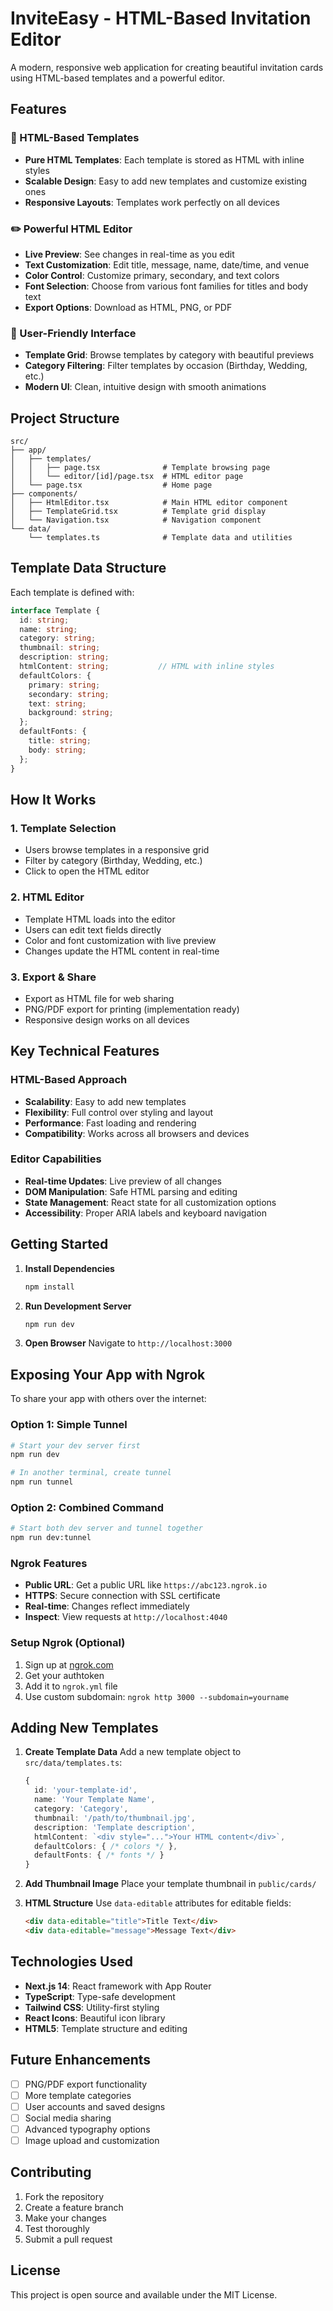 # InviteEasy - HTML-Based Invitation Editor

A modern, responsive web application for creating beautiful invitation cards using HTML-based templates and a powerful editor.

## Features

### 🎨 HTML-Based Templates
- **Pure HTML Templates**: Each template is stored as HTML with inline styles
- **Scalable Design**: Easy to add new templates and customize existing ones
- **Responsive Layouts**: Templates work perfectly on all devices

### ✏️ Powerful HTML Editor
- **Live Preview**: See changes in real-time as you edit
- **Text Customization**: Edit title, message, name, date/time, and venue
- **Color Control**: Customize primary, secondary, and text colors
- **Font Selection**: Choose from various font families for titles and body text
- **Export Options**: Download as HTML, PNG, or PDF

### 🚀 User-Friendly Interface
- **Template Grid**: Browse templates by category with beautiful previews
- **Category Filtering**: Filter templates by occasion (Birthday, Wedding, etc.)
- **Modern UI**: Clean, intuitive design with smooth animations

## Project Structure

```
src/
├── app/
│   ├── templates/
│   │   ├── page.tsx              # Template browsing page
│   │   └── editor/[id]/page.tsx  # HTML editor page
│   └── page.tsx                  # Home page
├── components/
│   ├── HtmlEditor.tsx            # Main HTML editor component
│   ├── TemplateGrid.tsx          # Template grid display
│   └── Navigation.tsx            # Navigation component
└── data/
    └── templates.ts              # Template data and utilities
```

## Template Data Structure

Each template is defined with:

```typescript
interface Template {
  id: string;
  name: string;
  category: string;
  thumbnail: string;
  description: string;
  htmlContent: string;           // HTML with inline styles
  defaultColors: {
    primary: string;
    secondary: string;
    text: string;
    background: string;
  };
  defaultFonts: {
    title: string;
    body: string;
  };
}
```

## How It Works

### 1. Template Selection
- Users browse templates in a responsive grid
- Filter by category (Birthday, Wedding, etc.)
- Click to open the HTML editor

### 2. HTML Editor
- Template HTML loads into the editor
- Users can edit text fields directly
- Color and font customization with live preview
- Changes update the HTML content in real-time

### 3. Export & Share
- Export as HTML file for web sharing
- PNG/PDF export for printing (implementation ready)
- Responsive design works on all devices

## Key Technical Features

### HTML-Based Approach
- **Scalability**: Easy to add new templates
- **Flexibility**: Full control over styling and layout
- **Performance**: Fast loading and rendering
- **Compatibility**: Works across all browsers and devices

### Editor Capabilities
- **Real-time Updates**: Live preview of all changes
- **DOM Manipulation**: Safe HTML parsing and editing
- **State Management**: React state for all customization options
- **Accessibility**: Proper ARIA labels and keyboard navigation

## Getting Started

1. **Install Dependencies**
   ```bash
   npm install
   ```

2. **Run Development Server**
   ```bash
   npm run dev
   ```

3. **Open Browser**
   Navigate to `http://localhost:3000`

## Exposing Your App with Ngrok

To share your app with others over the internet:

### Option 1: Simple Tunnel
```bash
# Start your dev server first
npm run dev

# In another terminal, create tunnel
npm run tunnel
```

### Option 2: Combined Command
```bash
# Start both dev server and tunnel together
npm run dev:tunnel
```

### Ngrok Features
- **Public URL**: Get a public URL like `https://abc123.ngrok.io`
- **HTTPS**: Secure connection with SSL certificate
- **Real-time**: Changes reflect immediately
- **Inspect**: View requests at `http://localhost:4040`

### Setup Ngrok (Optional)
1. Sign up at [ngrok.com](https://ngrok.com)
2. Get your authtoken
3. Add it to `ngrok.yml` file
4. Use custom subdomain: `ngrok http 3000 --subdomain=yourname`

## Adding New Templates

1. **Create Template Data**
   Add a new template object to `src/data/templates.ts`:

   ```typescript
   {
     id: 'your-template-id',
     name: 'Your Template Name',
     category: 'Category',
     thumbnail: '/path/to/thumbnail.jpg',
     description: 'Template description',
     htmlContent: `<div style="...">Your HTML content</div>`,
     defaultColors: { /* colors */ },
     defaultFonts: { /* fonts */ }
   }
   ```

2. **Add Thumbnail Image**
   Place your template thumbnail in `public/cards/`

3. **HTML Structure**
   Use `data-editable` attributes for editable fields:
   ```html
   <div data-editable="title">Title Text</div>
   <div data-editable="message">Message Text</div>
   ```

## Technologies Used

- **Next.js 14**: React framework with App Router
- **TypeScript**: Type-safe development
- **Tailwind CSS**: Utility-first styling
- **React Icons**: Beautiful icon library
- **HTML5**: Template structure and editing

## Future Enhancements

- [ ] PNG/PDF export functionality
- [ ] More template categories
- [ ] User accounts and saved designs
- [ ] Social media sharing
- [ ] Advanced typography options
- [ ] Image upload and customization

## Contributing

1. Fork the repository
2. Create a feature branch
3. Make your changes
4. Test thoroughly
5. Submit a pull request

## License

This project is open source and available under the MIT License.
